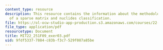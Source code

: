 ```yaml
---
content_type: resource
description: This resource contains the information about the methodology, exponential
  of a sparse matrix and nuclides classification.
file: https://ol-ocw-studio-app-production.s3.amazonaws.com/courses/22-251-systems-analysis-of-the-nuclear-fuel-cycle-fall-2009/9fdf53377884c83bf3c7529f087a85be_MIT22_251F09_exer03.pdf
file_type: application/pdf
resourcetype: Document
title: MIT22_251F09_exer03.pdf
uid: 9fdf5337-7884-c83b-f3c7-529f087a85be
---
```

